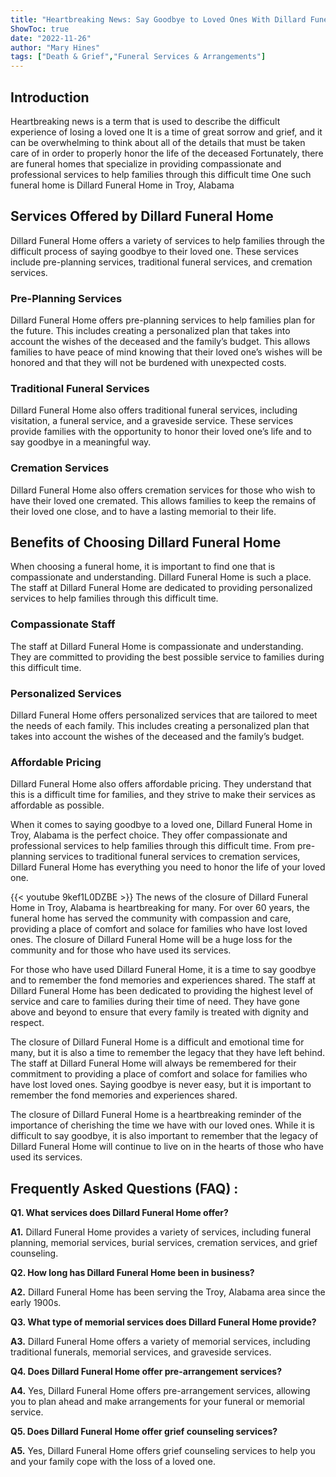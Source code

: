```yaml
---
title: "Heartbreaking News: Say Goodbye to Loved Ones With Dillard Funeral Home In Troy, Alabama"
ShowToc: true 
date: "2022-11-26"
author: "Mary Hines" 
tags: ["Death & Grief","Funeral Services & Arrangements"]
---
```

## Introduction

Heartbreaking news is a term that is used to describe the difficult experience of losing a loved one It is a time of great sorrow and grief, and it can be overwhelming to think about all of the details that must be taken care of in order to properly honor the life of the deceased Fortunately, there are funeral homes that specialize in providing compassionate and professional services to help families through this difficult time One such funeral home is Dillard Funeral Home in Troy, Alabama

## Services Offered by Dillard Funeral Home

Dillard Funeral Home offers a variety of services to help families through the difficult process of saying goodbye to their loved one. These services include pre-planning services, traditional funeral services, and cremation services. 

### Pre-Planning Services

Dillard Funeral Home offers pre-planning services to help families plan for the future. This includes creating a personalized plan that takes into account the wishes of the deceased and the family’s budget. This allows families to have peace of mind knowing that their loved one’s wishes will be honored and that they will not be burdened with unexpected costs.

### Traditional Funeral Services

Dillard Funeral Home also offers traditional funeral services, including visitation, a funeral service, and a graveside service. These services provide families with the opportunity to honor their loved one’s life and to say goodbye in a meaningful way.

### Cremation Services

Dillard Funeral Home also offers cremation services for those who wish to have their loved one cremated. This allows families to keep the remains of their loved one close, and to have a lasting memorial to their life.

## Benefits of Choosing Dillard Funeral Home

When choosing a funeral home, it is important to find one that is compassionate and understanding. Dillard Funeral Home is such a place. The staff at Dillard Funeral Home are dedicated to providing personalized services to help families through this difficult time. 

### Compassionate Staff

The staff at Dillard Funeral Home is compassionate and understanding. They are committed to providing the best possible service to families during this difficult time.

### Personalized Services

Dillard Funeral Home offers personalized services that are tailored to meet the needs of each family. This includes creating a personalized plan that takes into account the wishes of the deceased and the family’s budget.

### Affordable Pricing

Dillard Funeral Home also offers affordable pricing. They understand that this is a difficult time for families, and they strive to make their services as affordable as possible.

When it comes to saying goodbye to a loved one, Dillard Funeral Home in Troy, Alabama is the perfect choice. They offer compassionate and professional services to help families through this difficult time. From pre-planning services to traditional funeral services to cremation services, Dillard Funeral Home has everything you need to honor the life of your loved one.

{{< youtube 9kef1L0DZBE >}} 
The news of the closure of Dillard Funeral Home in Troy, Alabama is heartbreaking for many. For over 60 years, the funeral home has served the community with compassion and care, providing a place of comfort and solace for families who have lost loved ones. The closure of Dillard Funeral Home will be a huge loss for the community and for those who have used its services. 

For those who have used Dillard Funeral Home, it is a time to say goodbye and to remember the fond memories and experiences shared. The staff at Dillard Funeral Home has been dedicated to providing the highest level of service and care to families during their time of need. They have gone above and beyond to ensure that every family is treated with dignity and respect. 

The closure of Dillard Funeral Home is a difficult and emotional time for many, but it is also a time to remember the legacy that they have left behind. The staff at Dillard Funeral Home will always be remembered for their commitment to providing a place of comfort and solace for families who have lost loved ones. Saying goodbye is never easy, but it is important to remember the fond memories and experiences shared. 

The closure of Dillard Funeral Home is a heartbreaking reminder of the importance of cherishing the time we have with our loved ones. While it is difficult to say goodbye, it is also important to remember that the legacy of Dillard Funeral Home will continue to live on in the hearts of those who have used its services.

## Frequently Asked Questions (FAQ) :
**Q1. What services does Dillard Funeral Home offer?**

**A1.** Dillard Funeral Home provides a variety of services, including funeral planning, memorial services, burial services, cremation services, and grief counseling.

**Q2. How long has Dillard Funeral Home been in business?**

**A2.** Dillard Funeral Home has been serving the Troy, Alabama area since the early 1900s.

**Q3. What type of memorial services does Dillard Funeral Home provide?**

**A3.** Dillard Funeral Home offers a variety of memorial services, including traditional funerals, memorial services, and graveside services.

**Q4. Does Dillard Funeral Home offer pre-arrangement services?**

**A4.** Yes, Dillard Funeral Home offers pre-arrangement services, allowing you to plan ahead and make arrangements for your funeral or memorial service.

**Q5. Does Dillard Funeral Home offer grief counseling services?**

**A5.** Yes, Dillard Funeral Home offers grief counseling services to help you and your family cope with the loss of a loved one.



